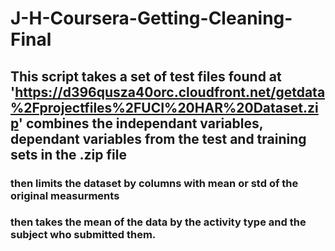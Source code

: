 # J-H-Coursera-Getting-Cleaning-Final

## This script takes a set of test files found at 'https://d396qusza40orc.cloudfront.net/getdata%2Fprojectfiles%2FUCI%20HAR%20Dataset.zip' combines the independant variables, dependant variables from the test and training sets in the .zip file 

### then limits the dataset by columns with mean or std of the original measurments 

### then takes the mean of the data by the activity type and the subject who submitted them. 
